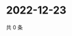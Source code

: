 # 2022-12-23

共 0 条

<!-- BEGIN WEIBO -->
<!-- 最后更新时间 Fri Dec 23 2022 04:01:04 GMT+0800 (China Standard Time) -->

<!-- END WEIBO -->
